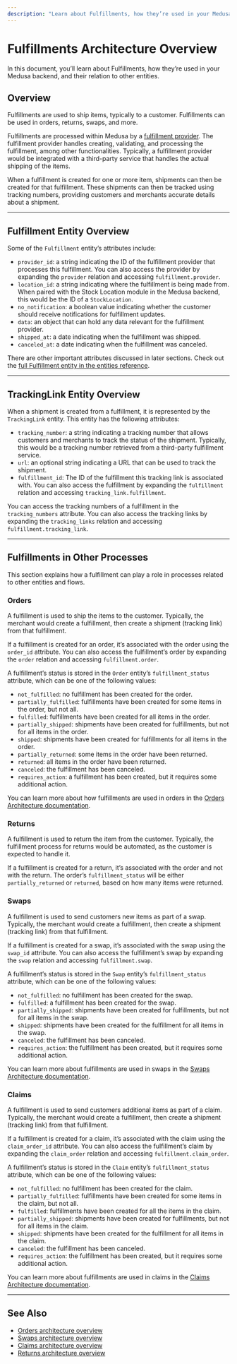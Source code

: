 ```yaml
---
description: "Learn about Fulfillments, how they’re used in your Medusa backend, and their relation to other entities."
---
```


# Fulfillments Architecture Overview

In this document, you’ll learn about Fulfillments, how they’re used in your Medusa backend, and their relation to other entities.

## Overview

Fulfillments are used to ship items, typically to a customer. Fulfillments can be used in orders, returns, swaps, and more.

Fulfillments are processed within Medusa by a [fulfillment provider](../../references/fulfillment/classes/AbstractFulfillmentService.mdx). The fulfillment provider handles creating, validating, and processing the fulfillment, among other functionalities. Typically, a fulfillment provider would be integrated with a third-party service that handles the actual shipping of the items.

When a fulfillment is created for one or more item, shipments can then be created for that fulfillment. These shipments can then be tracked using tracking numbers, providing customers and merchants accurate details about a shipment.

---

## Fulfillment Entity Overview

Some of the `Fulfillment` entity’s attributes include:

- `provider_id`: a string indicating the ID of the fulfillment provider that processes this fulfillment. You can also access the provider by expanding the `provider` relation and accessing `fulfillment.provider`.
- `location_id`: a string indicating where the fulfillment is being made from. When paired with the Stock Location module in the Medusa backend, this would be the ID of a `StockLocation`.
- `no_notification`: a boolean value indicating whether the customer should receive notifications for fulfillment updates.
- `data`: an object that can hold any data relevant for the fulfillment provider.
- `shipped_at`: a date indicating when the fulfillment was shipped.
- `canceled_at`: a date indicating when the fulfillment was canceled.

There are other important attributes discussed in later sections. Check out the [full Fulfillment entity in the entities reference](../../references/entities/classes/Fulfillment.mdx).

---

## TrackingLink Entity Overview

When a shipment is created from a fulfillment, it is represented by the `TrackingLink` entity. This entity has the following attributes:

- `tracking_number`: a string indicating a tracking number that allows customers and merchants to track the status of the shipment. Typically, this would be a tracking number retrieved from a third-party fulfillment service.
- `url`: an optional string indicating a URL that can be used to track the shipment.
- `fulfillment_id`: The ID of the fulfillment this tracking link is associated with. You can also access the fulfillment by expanding the `fulfillment` relation and accessing `tracking_link.fulfillment`.

You can access the tracking numbers of a fulfillment in the `tracking_numbers` attribute. You can also access the tracking links by expanding the `tracking_links` relation and accessing `fulfillment.tracking_link`.

---

## Fulfillments in Other Processes

This section explains how a fulfillment can play a role in processes related to other entities and flows.

### Orders

A fulfillment is used to ship the items to the customer. Typically, the merchant would create a fulfillment, then create a shipment (tracking link) from that fulfillment.

If a fulfillment is created for an order, it’s associated with the order using the `order_id` attribute. You can also access the fulfillment’s order by expanding the `order` relation and accessing `fulfillment.order`.

A fulfillment’s status is stored in the `Order` entity’s `fulfillment_status` attribute, which can be one of the following values:

- `not_fulfilled`: no fulfillment has been created for the order.
- `partially_fulfilled`: fulfillments have been created for some items in the order, but not all.
- `fulfilled`: fulfillments have been created for all items in the order.
- `partially_shipped`: shipments have been created for fulfillments, but not for all items in the order.
- `shipped`: shipments have been created for fulfillments for all items in the order.
- `partially_returned`: some items in the order have been returned.
- `returned`: all items in the order have been returned.
- `canceled`: the fulfillment has been canceled.
- `requires_action`: a fulfillment has been created, but it requires some additional action.

You can learn more about how fulfillments are used in orders in the [Orders Architecture documentation](./orders.md#fulfillments-in-orders).

### Returns

A fulfillment is used to return the item from the customer. Typically, the fulfillment process for returns would be automated, as the customer is expected to handle it.

If a fulfillment is created for a return, it’s associated with the order and not with the return. The order’s `fulfillment_status` will be either `partially_returned` or `returned`, based on how many items were returned.

### Swaps

A fulfillment is used to send customers new items as part of a swap. Typically, the merchant would create a fulfillment, then create a shipment (tracking link) from that fulfillment.

If a fulfillment is created for a swap, it’s associated with the swap using the `swap_id` attribute. You can also access the fulfillment’s swap by expanding the `swap` relation and accessing `fulfillment.swap`.

A fulfillment’s status is stored in the `Swap` entity’s `fulfillment_status` attribute, which can be one of the following values:

- `not_fulfilled`: no fulfillment has been created for the swap.
- `fulfilled`: a fulfillment has been created for the swap.
- `partially_shipped`: shipments have been created for fulfillments, but not for all items in the swap.
- `shipped`: shipments have been created for the fulfillment for all items in the swap.
- `canceled`: the fulfillment has been canceled.
- `requires_action`: the fulfillment has been created, but it requires some additional action.

You can learn more about fulfillments are used in swaps in the [Swaps Architecture documentation](./swaps.md#handling-swap-fulfillment).

### Claims

A fulfillment is used to send customers additional items as part of a claim. Typically, the merchant would create a fulfillment, then create a shipment (tracking link) from that fulfillment.

If a fulfillment is created for a claim, it’s associated with the claim using the `claim_order_id` attribute. You can also access the fulfillment’s claim by expanding the `claim_order` relation and accessing `fulfillment.claim_order`.

A fulfillment’s status is stored in the `Claim` entity’s `fulfillment_status` attribute, which can be one of the following values:

- `not_fulfilled`: no fulfillment has been created for the claim.
- `partially_fulfilled`: fulfillments have been created for some items in the claim, but not all.
- `fulfilled`: fulfillments have been created for all the items in the claim.
- `partially_shipped`: shipments have been created for fulfillments, but not for all items in the claim.
- `shipped`: shipments have been created for the fulfillment for all items in the claim.
- `canceled`: the fulfillment has been canceled.
- `requires_action`: the fulfillment has been created, but it requires some additional action.

You can learn more about fulfillments are used in claims in the [Claims Architecture documentation](./claims.md#fulfill-a-claim).

---

## See Also

- [Orders architecture overview](./orders.md)
- [Swaps architecture overview](./swaps.md)
- [Claims architecture overview](./claims.md)
- [Returns architecture overview](./returns.md)
